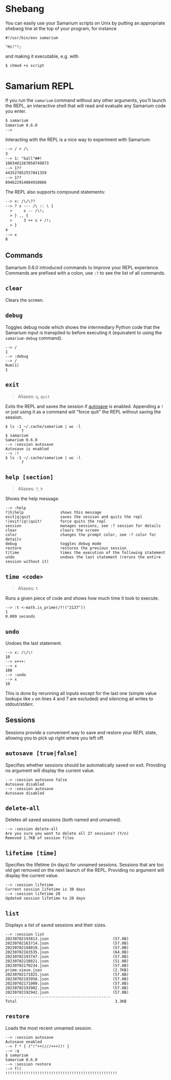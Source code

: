 # Shebang

You can easily use your Samarium scripts on Unix by putting an appropriate
shebang line at the top of your program, for instance
```sm
#!/usr/bin/env samarium

"Hi!"!;
```
and making it executable, e.g. with
```bash
$ chmod +x script
```


# Samarium REPL

If you run the `samarium` command without any other arguments,
you'll launch the REPL, an interactive shell that will read
and evaluate any Samarium code you enter.
```txt
$ samarium
Samarium 0.6.0
--> 
```
Interacting with the REPL is a nice way to experiment with Samarium:
```txt
--> / + /\
3
--> 1: "ball"##!
1083481267058749873
--> 1??
443527852557841359
--> 1??
894622914084910886
```
The REPL also supports compound statements:
```txt
--> x: /\/\??
--> ? x --- /\ :: \ {
  >     x -- /\!;
  > } ,, {
  >     3 ++ x + /!;
  > }
4
--> x
8
```

## Commands

Samarium 0.6.0 introduced commands to improve your REPL experience.
Commands are prefixed with a colon, use `:?` to see the list of all commands.


## `clear`
Clears the screen.


## `debug`
Toggles debug mode which shows the intermediary Python code that the Samarium
input is transpiled to before executing it (equivalent to using the
`samarium-debug` command).
```
--> /
1
--> :debug
--> /
Num(1)
1
```


## `exit`
> Aliases: `q`, `quit`

Exits the REPL and saves the session if [autosave](#autosave-truefalse) is
enabled. Appending a `!` or just using it as a command will "force quit" the
REPL without saving the session.
```
$ ls -1 ~/.cache/samarium | wc -l
       7
$ samarium
Samarium 0.6.0
--> :session autosave
Autosave is enabled
--> :!
$ ls -1 ~/.cache/samarium | wc -l
       7
```


## `help [section]`
> Aliases: `?`, `h`

Shows the help message.
```
--> :help
?|h|help                shows this message
exit|q|quit             saves the session and quits the repl
!|exit!|q!|quit!        force quits the repl
session                 manages sessions, see :? session for details
clear                   clears the screen
color                   changes the prompt color, see :? color for details
debug                   toggles debug mode
restore                 restores the previous session
t|time                  times the execution of the following statement
undo                    undoes the last statement (reruns the entire session without it)
```


## `time <code>`
> Aliases: `t`

Runs a given piece of code and shows how much time it took to execute.
```
--> :t <-math.is_prime(/?!("2137"))
1
0.009 seconds
```


## `undo`
Undoes the last statement.
```
--> x: /\/\!
10
--> x+++:
--> x
100
--> :undo
--> x
10
```
This is done by rerunning all inputs except for the last one (simple value
lookups like `x` on lines 4 and 7 are excluded) and silencing all writes to
stdout/stderr.


## Sessions

Sessions provide a convenient way to save and restore your REPL state, allowing
you to pick up right where you left off.


## `autosave [true|false]`
Specifies whether sessions should be automatically saved on exit. Providing no
argument will display the current value.
```
--> :session autosave false
Autosave disabled
--> :session autosave
Autosave disabled
```


## `delete-all`
Deletes all saved sessions (both named and unnamed).
```
--> :session delete-all
Are you sure you want to delete all 27 sessions? (Y/n) 
Removed 1.7KB of session files
```


## `lifetime [time]`
Specifies the lifetime (in days) for unnamed sessions. Sessions that are too old
get removed on the next launch of the REPL. Providing no argument will display
the current value.
```
--> :session lifetime
Current session lifetime is 30 days
--> :session lifetime 20
Updated session lifetime to 20 days
```


## `list`
Displays a list of saved sessions and their sizes.
```
--> :session list
20230702193813.json                            (57.0B)
20230702163714.json                            (57.0B)
20230702194010.json                            (57.0B)
20230702163535.json                            (64.0B)
20230702193747.json                            (57.0B)
20230702210821.json                            (51.0B)
20230702170234.json                            (57.0B)
prime-sieve.json                               (2.7KB)
20230702171025.json                            (57.0B)
20230702193958.json                            (57.0B)
20230702171009.json                            (57.0B)
20230702193902.json                            (57.0B)
20230702192942.json                            (57.0B)
----------------------------------------------
Total                                           3.3KB
```


## `restore`
Loads the most recent unnamed session.
```
--> :session autosave
Autosave enabled
--> f * { ("!"++(///+++))! }
--> :q
$ samarium
Samarium 0.6.0
--> :session restore
--> f()
!!!!!!!!!!!!!!!!!!!!!!!!!!!!!!!!!!!!!!!!!!!!!!!!!
```

